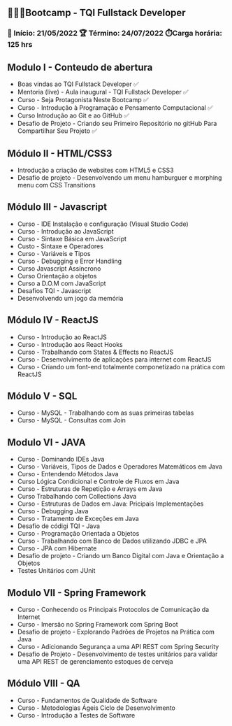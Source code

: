 ## 👨🏻‍💻Bootcamp - TQI Fullstack Developer 

### 🚀 Início: 21/05/2022	🏆 Término: 24/07/2022 	⏱️Carga horária: 125 hrs



## Modulo I - Conteudo de abertura

- Boas vindas ao TQI Fullstack Developer :white_check_mark:
- Mentoria (live) - Aula inaugural  - TQI  Fullstack Developer :white_check_mark:
- Curso - Seja Protagonista Neste Bootcamp :white_check_mark:
- Curso - Introdução à Programação e Pensamento Computacional :white_check_mark:
- Curso Introdução ao Git e ao GitHub :white_check_mark:
- Desafio de Projeto - Criando seu Primeiro Repositório no gitHub Para Compartilhar Seu Projeto :white_check_mark:

## Módulo II - HTML/CSS3

- Introdução a criação de websites com HTML5 e CSS3
- Desafio de projeto - Desenvolvendo um menu hamburguer e morphing menu com CSS Transitions

## Módulo III - Javascript

- Curso - IDE Instalação e configuração (Visual Studio Code)
- Curso - Introdução ao JavaScript
- Curso - Sintaxe Básica em JavaScript
- Custo - Sintaxe e Operadores
- Curso - Variáveis e Tipos
- Curso - Debugging e Error Handling
- Curso Javascript Assíncrono
- Curso Orientação a objetos
- Curso a D.O.M com JavaScript
- Desafios TQI - Javascript
- Desenvolvendo um jogo da memória

## Módulo IV - ReactJS

- Curso - Introdução ao ReactJS
- Curso - Introdução aos React Hooks
- Curso - Trabalhando com States & Effects no ReactJS
- Curso - Desenvolvimento de aplicações para internet com ReactJS
- Curso  - Criando um font-end totalmente componetizado na prática com ReactJS

## Módulo V - SQL

- Curso - MySQL - Trabalhando com as suas primeiras tabelas
- Curso - MySQL - Consultas com Join

## Modulo VI - JAVA

- Curso - Dominando IDEs Java
- Curso - Variáveis, Tipos de Dados e Operadores Matemáticos em Java
- Curso - Entendendo Métodos Java
- Curso Lógica Condicional e Controle de Fluxos em Java
- Curso - Estruturas de Repetição e Arrays em Java
- Curso Trabalhando com Collections Java
- Curso - Estruturas de Dados em Java: Pricipais Implementações
- Curso - Debugging Java
- Curso - Tratamento de Exceções em Java
- Desafio de códigi TQI - Java
- Curso - Programação Orientada a Objetos
- Curso - Trabalhando com Banco de Dados utilizando JDBC e JPA
- Curso - JPA com Hibernate
- Desafio de projeto - Criando um Banco Digital com Java e Orientação a Objetos
- Testes Unitários com JUnit

## Modulo VII - Spring Framework

- Curso - Conhecendo os Principais Protocolos de Comunicação da Internet
- Curso - Imersão no Spring Framework com Spring Boot
- Desafio de projeto - Explorando Padrões de Projetos na Prática com Java
- Curso - Adicionando Segurança a uma API REST com Spring Security
- Desafio de Projeto - Desenvolvimento de testes unitários para validar uma API REST de gerenciamento estoques de cerveja

## Módulo VIII - QA

- Curso - Fundamentos de Qualidade de Software
- Curso - Metodologias Ágeis Ciclo de Desenvolvimento
- Curso - Introdução a Testes de Software

